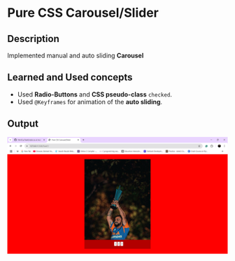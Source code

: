# Pure CSS Carousel/Slider

## Description
Implemented manual and auto sliding **Carousel**

## Learned and Used concepts
- Used **Radio-Buttons** and **CSS pseudo-class** `checked`.
- Used `@Keyframes` for animation of the **auto sliding**.

## Output

![Carousel](Outputs/Carousel.png)